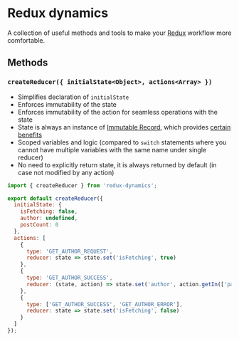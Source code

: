 # Redux dynamics
A collection of useful methods and tools to make your [Redux](http://redux.js.org/) workflow more comfortable.

## Methods
### `createReducer({ initialState<Object>, actions<Array> })`
* Simplifies declaration of `initialState`
* Enforces immutability of the state
* Enforces immutability of the action for seamless operations with the state
* State is always an instance of [Immutable Record](https://facebook.github.io/immutable-js/docs/#/Record), which provides [certain benefits](https://tonyhb.gitbooks.io/redux-without-profanity/using_immutablejs_records.html)
* Scoped variables and logic (compared to `switch` statements where you cannot have multiple variables with the same name under single reducer)
* No need to explicitly return state, it is always returned by default (in case not modified by any action)
```js
import { createReducer } from 'redux-dynamics';

export default createReducer({
  initialState: {
    isFetching: false,
    author: undefined,
    postCount: 0
  },
  actions: [
    {
      type: 'GET_AUTHOR_REQUEST',
      reducer: state => state.set('isFetching', true)
    },
    {
      type: 'GET_AUTHOR_SUCCESS',
      reducer: (state, action) => state.set('author', action.getIn(['payload', 'body'])
    },
    {
      type: ['GET_AUTHOR_SUCCESS', 'GET_AUTHOR_ERROR'],
      reducer: state => state.set('isFetching', false)
    }
  ]
});
```
